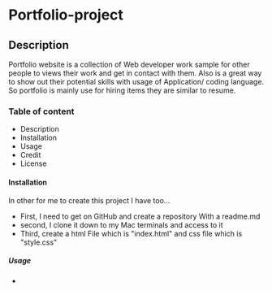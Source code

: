 # Portfolio-project

## Description

Portfolio website is a collection of Web developer work sample for other people to views their work and get in contact with them. Also is a great way to show out their potential skills with usage of Application/ coding language. So portfolio is mainly use for hiring items they are similar to resume.

### Table of content

- Description
- Installation
- Usage
- Credit
- License

#### Installation

In other for me to create this project I have too...
- First, I need to get on GitHub and create a repository With a readme.md
- second, I clone it down to my Mac terminals and access to it
- Third, create a html File which is "index.html" and css file which is "style.css"

##### Usage
-